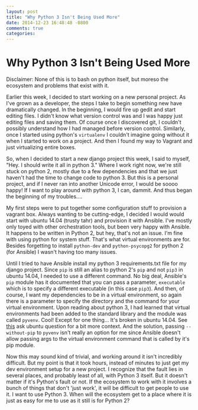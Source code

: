 ```yaml
---
layout: post
title: "Why Python 3 Isn't Being Used More"
date: 2014-12-23 16:48:48 -0800
comments: true
categories:
---
```


Why Python 3 Isn't Being Used More
==================================

Disclaimer: None of this is to bash on python itself, but moreso the
ecosystem and problems that exist with it.

Earlier this week, I decided to start working on a new personal project. As I've
grown as a developer, the steps I take to begin something new have dramatically
changed. In the beginning, I would fire up gedit and start editing files. I
didn't know what version control was and I was happy just editing files and
saving them. Of course once I discovered git, I couldn't possibly understand how
I had managed before version control. Similarly, once I started using python's
`virtualenv` I couldn't imagine going without it when I started to work on a
project. And then I found my way to Vagrant and just virtualizing entire
boxes.

So, when I decided to start a new django project this week, I said to myself,
"Hey. I should write it all in python 3." Where I work right now, we're still
stuck on python 2, mostly due to a few dependencies and that we just haven't had
the time to change code to python 3. But this is a personal project, and if I
never ran into another Unicode error, I would be soooo happy! If I want
to play around with python 3, I can, dammit. And thus began the beginning of
my troubles....

My first steps were to put together some configuration stuff to provision a
vagrant box. Always wanting to be cutting-edge, I decided I would would start
with ubuntu 14.04 (trusty tahr) and provision it with Ansible. I've mostly only
toyed with other orchestration tools, but been very happy with Ansible. It
happens to be written in Python 2, but hey, that's not an issue. I'm fine with
using python for system stuff. That's what virtual environments are for.
Besides forgetting to install `python-dev` and `python-psycopg2` for python 2
(for Ansible) I wasn't having too many issues.

Until I tried to have Ansible install my python 3 requirements.txt file for my
django project. Since `pip` is still an alias to python 2's `pip` and not `pip3`
in ubuntu 14.04, I needed to use a different command. No big deal, Ansible's
`pip` module has it documented that you can pass a parameter, `executable` which
is to specify a different executable (in this case `pip3`). And then, of course,
I want my dependencies to be in a virtual environment, so again there is a
parameter to specify the directory and the command for your virtual environment.
Upon reading about python 3, I had learned that virtual environments had been
added to the standard library and the module was called `pyvenv`. Cool! Except
for one thing... It's broken in ubuntu 14.04. See [this](http://askubuntu.com/questions/488529/pyvenv-3-4-error-returned-non-zero-exit-status-1)
ask ubuntu question for a bit more context. And the solution, passing
`--without-pip` to `pyvenv` isn't really an option for me since Ansible doesn't
allow passing args to the virtual environment command that is called by it's
pip module.

Now this may sound kind of trivial, and working around it isn't incredibly
difficult. But my point is that it took hours, instead of minutes to just get my
dev environment setup for a new project. I recognize that the fault lies in
several places, and probably least of all, with Python 3 itself. But it doesn't
matter if it's Python's fault or not. If the ecosystem to work with it involves
a bunch of things that don't 'just work', it will be difficult to get people to
use it. I want to use Python 3. When will the ecosystem get to a place where it
is just as easy for me to use as it still is for Python 2?
